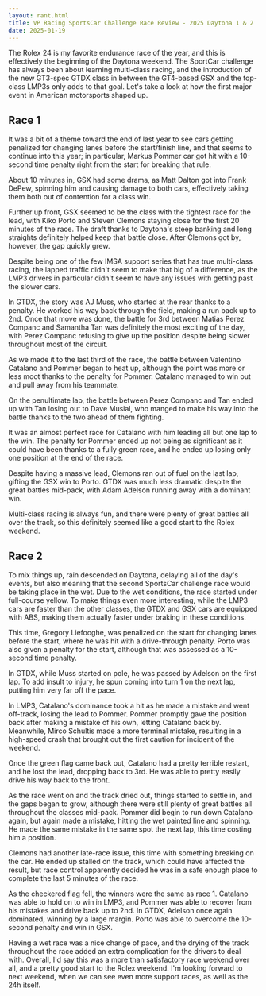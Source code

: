 ```yaml
---
layout: rant.html
title: VP Racing SportsCar Challenge Race Review - 2025 Daytona 1 & 2
date: 2025-01-19
---
```

The Rolex 24 is my favorite endurance race of the year, and this is effectively the beginning of the Daytona weekend. The SportCar challenge has always been about learning multi-class racing, and the introduction of the new GT3-spec GTDX class in between the GT4-based GSX and the top-class LMP3s only adds to that goal. Let's take a look at how the first major event in American motorsports shaped up.
<!-- more -->

## Race 1

It was a bit of a theme toward the end of last year to see cars getting penalized for changing lanes before the start/finish line, and that seems to continue into this year; in particular, Markus Pommer car got hit with a 10-second time penalty right from the start for breaking that rule.

About 10 minutes in, GSX had some drama, as Matt Dalton got into Frank DePew, spinning him and causing damage to both cars, effectively taking them both out of contention for a class win.

Further up front, GSX seemed to be the class with the tightest race for the lead, with Kiko Porto and Steven Clemons staying close for the first 20 minutes of the race. The draft thanks to Daytona's steep banking and long straights definitely helped keep that battle close. After Clemons got by, however, the gap quickly grew.

Despite being one of the few IMSA support series that has true multi-class racing, the lapped traffic didn't seem to make that big of a difference, as the LMP3 drivers in particular didn't seem to have any issues with getting past the slower cars.

In GTDX, the story was AJ Muss, who started at the rear thanks to a penalty. He worked his way back through the field, making a run back up to 2nd. Once that move was done, the battle for 3rd between Matias Perez Companc and Samantha Tan was definitely the most exciting of the day, with Perez Companc refusing to give up the position despite being slower throughout most of the circuit.

As we made it to the last third of the race, the battle between Valentino Catalano and Pommer began to heat up, although the point was more or less moot thanks to the penalty for Pommer. Catalano managed to win out and pull away from his teammate.

On the penultimate lap, the battle between Perez Companc and Tan ended up with Tan losing out to Dave Musial, who manged to make his way into the battle thanks to the two ahead of them fighting.

It was an almost perfect race for Catalano with him leading all but one lap to the win. The penalty for Pommer ended up not being as significant as it could have been thanks to a fully green race, and he ended up losing only one position at the end of the race.

Despite having a massive lead, Clemons ran out of fuel on the last lap, gifting the GSX win to Porto. GTDX was much less dramatic despite the great battles mid-pack, with Adam Adelson running away with a dominant win.

Multi-class racing is always fun, and there were plenty of great battles all over the track, so this definitely seemed like a good start to the Rolex weekend.

## Race 2

To mix things up, rain descended on Daytona, delaying all of the day's events, but also meaning that the second SportsCar challenge race would be taking place in the wet. Due to the wet conditions, the race started under full-course yellow. To make things even more interesting, while the LMP3 cars are faster than the other classes, the GTDX and GSX cars are equipped with ABS, making them actually faster under braking in these conditions.

This time, Gregory Liefooghe, was penalized on the start for changing lanes before the start, where he was hit with a drive-through penalty. Porto was also given a penalty for the start, although that was assessed as a 10-second time penalty.

In GTDX, while Muss started on pole, he was passed by Adelson on the first lap. To add insult to injury, he spun coming into turn 1 on the next lap, putting him very far off the pace.

In LMP3, Catalano's dominance took a hit as he made a mistake and went off-track, losing the lead to Pommer. Pommer promptly gave the position back after making a mistake of his own, letting Catalano back by. Meanwhile, Mirco Schultis made a more terminal mistake, resulting in a high-speed crash that brought out the first caution for incident of the weekend.

Once the green flag came back out, Catalano had a pretty terrible restart, and he lost the lead, dropping back to 3rd. He was able to pretty easily drive his way back to the front.

As the race went on and the track dried out, things started to settle in, and the gaps began to grow, although there were still plenty of great battles all throughout the classes mid-pack. Pommer did begin to run down Catalano again, but again made a mistake, hitting the wet painted line and spinning. He made the same mistake in the same spot the next lap, this time costing him a position.

Clemons had another late-race issue, this time with something breaking on the car. He ended up stalled on the track, which could have affected the result, but race control apparently decided he was in a safe enough place to complete the last 5 minutes of the race.

As the checkered flag fell, the winners were the same as race 1. Catalano was able to hold on to win in LMP3, and Pommer was able to recover from his mistakes and drive back up to 2nd. In GTDX, Adelson once again dominated, winning by a large margin. Porto was able to overcome the 10-second penalty and win in GSX.

Having a wet race was a nice change of pace, and the drying of the track throughout the race added an extra complication for the drivers to deal with. Overall, I'd say this was a more than satisfactory race weekend over all, and a pretty good start to the Rolex weekend. I'm looking forward to next weekend, when we can see even more support races, as well as the 24h itself.